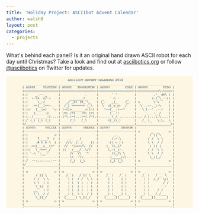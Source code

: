 ```yaml
---
title: 'Holiday Project: ASCIIbot Advent Calendar'
author: walsh9
layout: post
categories:
  - projects
---
```

What's behind each panel? Is it an original hand drawn ASCII robot for each day until Christmas? Take a look and find out at [asciibotics.org][1] or follow [@asciibotics][2] on Twitter for updates.

[![ASCIIbot Advent Calendar](/i/d56da207cf.png)][1]

 [1]: http://asciibotics.org/
 [2]: https://twitter.com/asciibotics